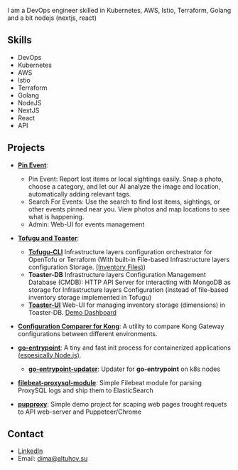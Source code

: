I am a DevOps engineer skilled in Kubernetes, AWS, Istio, Terraform,  Golang and a bit nodejs (nextjs, react)

## Skills

*   DevOps
*   Kubernetes
*   AWS
*   Istio
*   Terraform
*   Golang
*   NodeJS
*   NextJS
*   React
*   API

## Projects

*  **[Pin Event](https://pinevent.ai)**:
    * Pin Event: Report lost items or local sightings easily. Snap a photo, choose a category, and let our AI analyze the image and location, automatically adding relevant tags.
    * Search For Events: Use the search to find lost items, sightings, or other events pinned near you. View photos and map locations to see what is happening.
    * Admin: Web-UI for events management

*   **[Tofugu and Toaster](https://toaster.altuhov.su/)**:
    *   **[Tofugu-CLI](https://github.com/alt-dima/tofugu)** Infrastructure layers configuration orchestrator for OpenTofu or Terraform (With built-in File-based Infrastructure layers configuration Storage. [(Inventory Files)](https://github.com/alt-dima/tofugu?tab=readme-ov-file#file-based-infrastructure-layers-configuration-storage-inventory-files))
    *  **Toaster-DB** Infrastructure layers Configuration Management Database (CMDB): HTTP API Server for interacting with MongoDB as storage for Infrastructure layers Configuration (instead of file-based inventory storage implemented in Tofugu)
    *   **[Toaster-UI](https://toaster.altuhov.su/)** Web-UI for managing inventory storage (dimensions) in Toaster-DB. [Demo Dashboard](https://toaster.altuhov.su/dashboard)
*   **[Configuration Comparer for Kong](https://github.com/alt-dima/configuration-comparer-for-kong)**: A utility to compare Kong Gateway configurations between different environments.
*   **[go-entrypoint](https://github.com/alt-dima/go-entrypoint)**: A tiny and fast init process for containerized applications [(espesically Node.js)](https://github.com/nodejs/docker-node/blob/main/docs/BestPractices.md#handling-kernel-signals).
    * **[go-entrypoint-updater](https://github.com/alt-dima/go-entrypoint-updater)**: Updater for **go-entrypoint** on k8s nodes
*   **[filebeat-proxysql-module](https://github.com/alt-dima/filebeat-proxysql-module)**: Simple Filebeat module for parsing ProxySQL logs and ship them to ElasticSearch
*   **[pupproxy](https://github.com/alt-dima/pupproxy)**: Simple demo project for scaping web pages trought requets to API web-server and Puppeteer/Chrome

## Contact

*   [LinkedIn](https://www.linkedin.com/in/altuhov/)
*   Email: dima@altuhov.su
